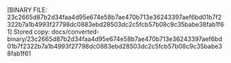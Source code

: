 [BINARY FILE: 23c2665d87b2d34faa4d95e674e58b7ae470b713e36243397aef6bd01b7f2322b7a1b4993f27798dc0883ebd28503dc2c5fcb57b08c9c35babe38fab1f61]
Stored copy: docs/converted-binary/23c2665d87b2d34faa4d95e674e58b7ae470b713e36243397aef6bd01b7f2322b7a1b4993f27798dc0883ebd28503dc2c5fcb57b08c9c35babe38fab1f61

